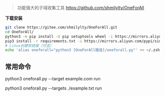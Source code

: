 

> 功能强大的子域收集工具 https://github.com/shmilylty/OneForAll

**下载安装**

```bash
git clone https://gitee.com/shmilylty/OneForAll.git
cd OneForAll/
python3 -m pip install -U pip setuptools wheel -i https://mirrors.aliyun.com/pypi/simple/
pip3 install -r requirements.txt -i https://mirrors.aliyun.com/pypi/simple/
# Linux创建软链接（可选）
echo 'alias oneforall="python3 [OneForAll路径]/oneforall.py"' >> ~/.zshrc
```

## 常用命令

python3 oneforall.py --target example.com run

python3 oneforall.py --targets ./example.txt run